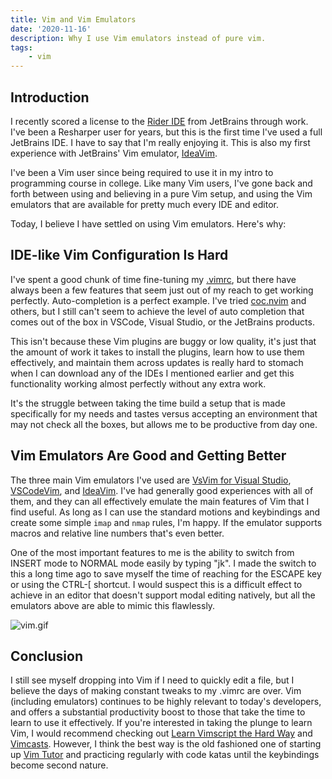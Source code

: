 ```yaml
---
title: Vim and Vim Emulators
date: '2020-11-16'
description: Why I use Vim emulators instead of pure vim.
tags:
    - vim
---
```


## Introduction

I recently scored a license to the [Rider IDE](https://www.jetbrains.com/rider/) from JetBrains through work. 
I've been a Resharper user for years, but this is the first time I've used a full JetBrains IDE. 
I have to say that I'm really enjoying it. This is also my first experience with JetBrains' Vim emulator,
[IdeaVim](https://plugins.jetbrains.com/plugin/164-ideavim).

I've been a Vim user since being required to use it in my intro to programming course in college.
Like many Vim users, I've gone back and forth between using and believing in a pure Vim setup, and using
the Vim emulators that are available for pretty much every IDE and editor.

Today, I believe I have settled on using Vim emulators. Here's why:

## IDE-like Vim Configuration Is Hard

I've spent a good chunk of time fine-tuning my [.vimrc](https://github.com/joerter/vim), 
but there have always been a few
features that seem just out of my reach to get working perfectly. Auto-completion is a perfect example. 
I've tried [coc.nvim](https://github.com/neoclide/coc.nvim) and others, but I still can't seem to 
achieve the level of auto completion that comes out of the box in VSCode, Visual Studio, or the JetBrains products.

This isn't because these Vim plugins are buggy or low quality, it's just that the amount
of work it takes to install the plugins, learn how to use them effectively, and maintain
them across updates is really hard to stomach when I can download any of the IDEs I mentioned
earlier and get this functionality working almost perfectly without any extra work.

It's the struggle between taking the time build a setup that is made specifically for my needs and tastes versus
accepting an environment that may not check all the boxes, but allows me to be productive from day one.

## Vim Emulators Are Good and Getting Better

The three main Vim emulators I've used are [VsVim for Visual Studio](https://github.com/VsVim/VsVim),
[VSCodeVim](https://marketplace.visualstudio.com/items?itemName=vscodevim.vim), 
and [IdeaVim](https://plugins.jetbrains.com/plugin/164-ideavim). I've had generally good experiences with all of them,
and they can all effectively emulate the main features of Vim that I find useful. As long as I can use the standard
motions and keybindings and create some simple `imap` and `nmap` rules, I'm happy. If the emulator supports macros and 
relative line numbers that's even better.

One of the most important features to me is the ability to switch from INSERT mode to NORMAL mode easily by typing
"jk". I made the switch to this a long time ago to save myself the time of reaching for the ESCAPE key or 
using the CTRL-[ shortcut. I would suspect this is a difficult effect to achieve in an editor that doesn't 
support modal editing natively, but all the emulators above are able to mimic this flawlessly.

![vim.gif](/vim-and-vim-emulators/vim.gif)

## Conclusion

I still see myself dropping into Vim if I need to quickly edit a file, but I believe the days of
making constant tweaks to my .vimrc are over. Vim (including emulators) continues to be highly relevant to today's
 developers, and offers a substantial productivity boost to those that take the time to learn to use it effectively.
 If you're interested in taking the plunge to learn Vim, I would recommend checking out 
 [Learn Vimscript the Hard Way](https://learnvimscriptthehardway.stevelosh.com/) and [Vimcasts](http://vimcasts.org/).
 However, I think the best way is the old fashioned one of starting up [Vim Tutor](https://linux.die.net/man/1/vimtutor)
 and practicing regularly with code katas until the keybindings become second nature.

